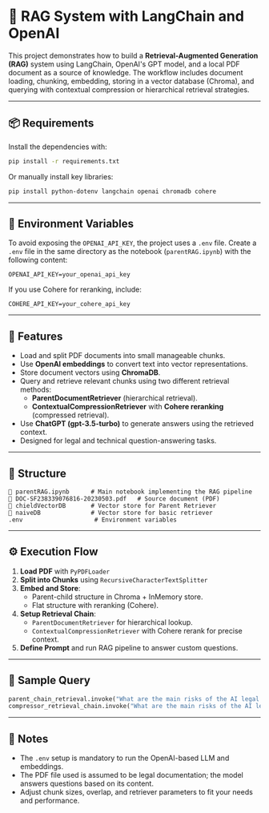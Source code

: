 # 📄 RAG System with LangChain and OpenAI

This project demonstrates how to build a **Retrieval-Augmented Generation (RAG)** system using LangChain, OpenAI's GPT model, and a local PDF document as a source of knowledge. The workflow includes document loading, chunking, embedding, storing in a vector database (Chroma), and querying with contextual compression or hierarchical retrieval strategies.

---

## 📦 Requirements

Install the dependencies with:

```bash
pip install -r requirements.txt
```

Or manually install key libraries:

```bash
pip install python-dotenv langchain openai chromadb cohere
```

---

## 🔐 Environment Variables

To avoid exposing the `OPENAI_API_KEY`, the project uses a `.env` file. Create a `.env` file in the same directory as the notebook (`parentRAG.ipynb`) with the following content:

```
OPENAI_API_KEY=your_openai_api_key
```

If you use Cohere for reranking, include:

```
COHERE_API_KEY=your_cohere_api_key
```

---

## 🧠 Features

- Load and split PDF documents into small manageable chunks.
- Use **OpenAI embeddings** to convert text into vector representations.
- Store document vectors using **ChromaDB**.
- Query and retrieve relevant chunks using two different retrieval methods:
  - **ParentDocumentRetriever** (hierarchical retrieval).
  - **ContextualCompressionRetriever** with **Cohere reranking** (compressed retrieval).
- Use **ChatGPT (gpt-3.5-turbo)** to generate answers using the retrieved context.
- Designed for legal and technical question-answering tasks.

---

## 📁 Structure

```
📄 parentRAG.ipynb      # Main notebook implementing the RAG pipeline
📄 DOC-SF238339076816-20230503.pdf   # Source document (PDF)
📁 chieldVectorDB       # Vector store for Parent Retriever
📁 naiveDB              # Vector store for basic retriever
.env                    # Environment variables
```

---

## ⚙️ Execution Flow

1. **Load PDF** with `PyPDFLoader`
2. **Split into Chunks** using `RecursiveCharacterTextSplitter`
3. **Embed and Store**:
   - Parent-child structure in Chroma + InMemory store.
   - Flat structure with reranking (Cohere).
4. **Setup Retrieval Chain**:
   - `ParentDocumentRetriever` for hierarchical lookup.
   - `ContextualCompressionRetriever` with Cohere rerank for precise context.
5. **Define Prompt** and run RAG pipeline to answer custom questions.

---

## 🧪 Sample Query

```python
parent_chain_retrieval.invoke("What are the main risks of the AI legal framework?")
compressor_retrieval_chain.invoke("What are the main risks of the AI legal framework?")
```

---

## 📌 Notes

- The `.env` setup is mandatory to run the OpenAI-based LLM and embeddings.
- The PDF file used is assumed to be legal documentation; the model answers questions based on its content.
- Adjust chunk sizes, overlap, and retriever parameters to fit your needs and performance.
